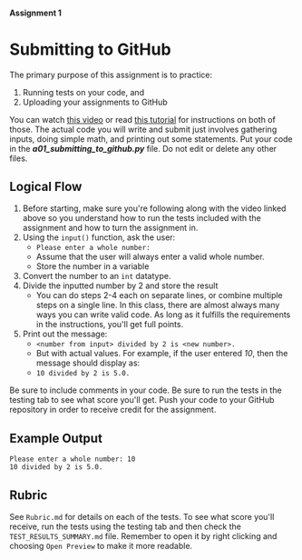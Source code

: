 #### Assignment 1
# Submitting to GitHub
The primary purpose of this assignment is to practice:
1. Running tests on your code, and
2. Uploading your assignments to GitHub

You can watch [this video](https://www.youtube.com/watch?v=8Kue74yURcQ&ab_channel=JacobSteffen) or read [this tutorial](https://www.dropbox.com/scl/fi/tuug12w6d38frqzyjsseo/Running-Tests-Uploading-Assignments-to-GitHub.pdf?rlkey=u7lcb5gknx9xao9o8in26vgi3&st=tjwu1tr6&dl=0) for instructions on both of those. The actual code you will write and submit just involves gathering inputs, doing simple math, and printing out some statements. Put your code in the ***a01_submitting_to_github.py*** file. Do not edit or delete any other files.

## Logical Flow
1. Before starting, make sure you're following along with the video linked above so you understand how to run the tests included with the assignment and how to turn the assignment in.
2. Using the `input()` function, ask the user:
    - `Please enter a whole number: `
    - Assume that the user will always enter a valid whole number.
    - Store the number in a variable
3. Convert the number to an `int` datatype.
4. Divide the inputted number by 2 and store the result
    - You can do steps 2-4 each on separate lines, or combine multiple steps on a single line. In this class, there are almost always many ways you can write valid code. As long as it fulfills the requirements in the instructions, you'll get full points.
4. Print out the message:
    - `<number from input> divided by 2 is <new number>.`
    - But with actual values. For example, if the user entered *10*, then the message should display as:
    - `10 divided by 2 is 5.0.`

Be sure to include comments in your code. Be sure to run the tests in the testing tab to see what score you'll get.
Push your code to your GitHub repository in order to receive credit for the assignment.

## Example Output

```
Please enter a whole number: 10
10 divided by 2 is 5.0.
```

## Rubric
See `Rubric.md` for details on each of the tests. To see what score you'll receive, run the tests using the testing tab and then check the `TEST_RESULTS_SUMMARY.md` file. Remember to open it by right clicking and choosing `Open Preview` to make it more readable.